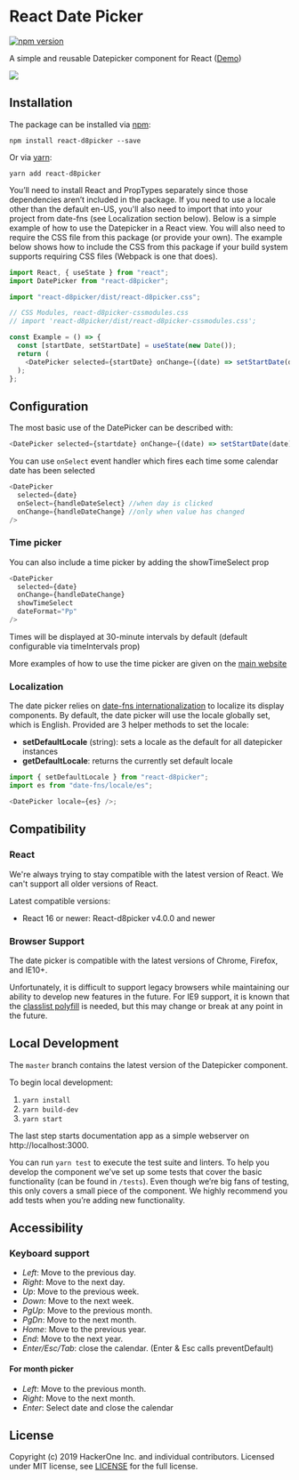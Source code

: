 # React Date Picker

[![npm version](https://badge.fury.io/js/react-d8picker.svg)](https://badge.fury.io/js/react-d8picker)

A simple and reusable Datepicker component for React ([Demo](https://reactdatepicker.com/))

![](https://cloud.githubusercontent.com/assets/1412392/5339491/c40de124-7ee1-11e4-9f07-9276e2545f27.png)

## Installation

The package can be installed via [npm](https://github.com/npm/cli):

```
npm install react-d8picker --save
```

Or via [yarn](https://github.com/yarnpkg/yarn):

```
yarn add react-d8picker
```

You’ll need to install React and PropTypes separately since those dependencies aren’t included in the package. If you need to use a locale other than the default en-US, you'll also need to import that into your project from date-fns (see Localization section below). Below is a simple example of how to use the Datepicker in a React view. You will also need to require the CSS file from this package (or provide your own). The example below shows how to include the CSS from this package if your build system supports requiring CSS files (Webpack is one that does).

```js
import React, { useState } from "react";
import DatePicker from "react-d8picker";

import "react-d8picker/dist/react-d8picker.css";

// CSS Modules, react-d8picker-cssmodules.css
// import 'react-d8picker/dist/react-d8picker-cssmodules.css';

const Example = () => {
  const [startDate, setStartDate] = useState(new Date());
  return (
    <DatePicker selected={startDate} onChange={(date) => setStartDate(date)} />
  );
};
```

## Configuration

The most basic use of the DatePicker can be described with:

```js
<DatePicker selected={startdate} onChange={(date) => setStartDate(date)} />
```

You can use `onSelect` event handler which fires each time some calendar date has been selected

```js
<DatePicker
  selected={date}
  onSelect={handleDateSelect} //when day is clicked
  onChange={handleDateChange} //only when value has changed
/>
```

### Time picker

You can also include a time picker by adding the showTimeSelect prop

```js
<DatePicker
  selected={date}
  onChange={handleDateChange}
  showTimeSelect
  dateFormat="Pp"
/>
```

Times will be displayed at 30-minute intervals by default (default configurable via timeIntervals prop)

More examples of how to use the time picker are given on the [main website](https://zertz.github.io/react-d8picker)

### Localization

The date picker relies on [date-fns internationalization](https://date-fns.org/v2.0.0-alpha.18/docs/I18n) to localize its display components. By default, the date picker will use the locale globally set, which is English. Provided are 3 helper methods to set the locale:

- **setDefaultLocale** (string): sets a locale as the default for all datepicker instances
- **getDefaultLocale**: returns the currently set default locale

```js
import { setDefaultLocale } from "react-d8picker";
import es from "date-fns/locale/es";

<DatePicker locale={es} />;
```

## Compatibility

### React

We're always trying to stay compatible with the latest version of React. We can't support all older versions of React.

Latest compatible versions:

- React 16 or newer: React-d8picker v4.0.0 and newer

### Browser Support

The date picker is compatible with the latest versions of Chrome, Firefox, and IE10+.

Unfortunately, it is difficult to support legacy browsers while maintaining our ability to develop new features in the future. For IE9 support, it is known that the [classlist polyfill](https://www.npmjs.com/package/classlist-polyfill) is needed, but this may change or break at any point in the future.

## Local Development

The `master` branch contains the latest version of the Datepicker component.

To begin local development:

1. `yarn install`
2. `yarn build-dev`
3. `yarn start`

The last step starts documentation app as a simple webserver on http://localhost:3000.

You can run `yarn test` to execute the test suite and linters. To help you develop the component we’ve set up some tests that cover the basic functionality (can be found in `/tests`). Even though we’re big fans of testing, this only covers a small piece of the component. We highly recommend you add tests when you’re adding new functionality.

## Accessibility

### Keyboard support

- _Left_: Move to the previous day.
- _Right_: Move to the next day.
- _Up_: Move to the previous week.
- _Down_: Move to the next week.
- _PgUp_: Move to the previous month.
- _PgDn_: Move to the next month.
- _Home_: Move to the previous year.
- _End_: Move to the next year.
- _Enter/Esc/Tab_: close the calendar. (Enter & Esc calls preventDefault)

#### For month picker

- _Left_: Move to the previous month.
- _Right_: Move to the next month.
- _Enter_: Select date and close the calendar

## License

Copyright (c) 2019 HackerOne Inc. and individual contributors. Licensed under MIT license, see [LICENSE](LICENSE) for the full license.
